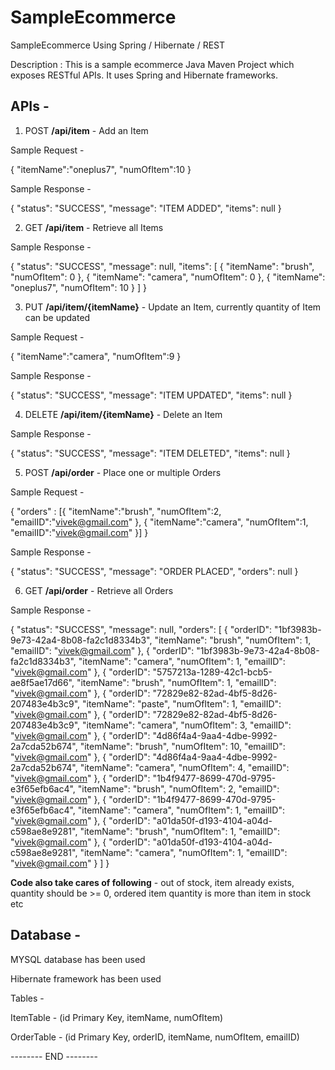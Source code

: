 # SampleEcommerce
SampleEcommerce Using Spring / Hibernate / REST

Description : This is a sample ecommerce Java Maven Project which exposes RESTful APIs. It uses Spring and Hibernate frameworks.

## APIs -



1. POST **/api/item** - Add an Item



Sample Request - 

{
	"itemName":"oneplus7",
	"numOfItem":10
}

Sample Response -

{
    "status": "SUCCESS",
    "message": "ITEM ADDED",
    "items": null
}



2. GET **/api/item** - Retrieve all Items



Sample Response - 

{
    "status": "SUCCESS",
    "message": null,
    "items": [
        {
            "itemName": "brush",
            "numOfItem": 0
        },
        {
            "itemName": "camera",
            "numOfItem": 0
        },
        {
            "itemName": "oneplus7",
            "numOfItem": 10
        }
    ]
}



3. PUT **/api/item/{itemName}** - Update an Item, currently quantity of Item can be updated



Sample Request - 

{
	"itemName":"camera",
	"numOfItem":9
}

Sample Response -

{
    "status": "SUCCESS",
    "message": "ITEM UPDATED",
    "items": null
}



4. DELETE **/api/item/{itemName}** - Delete an Item



Sample Response -

{
    "status": "SUCCESS",
    "message": "ITEM DELETED",
    "items": null
}



5. POST **/api/order** - Place one or multiple Orders



Sample Request - 

{
    "orders" : [{
        "itemName":"brush",
        "numOfItem":2,
        "emailID":"vivek@gmail.com"
    }, {
        "itemName":"camera",
        "numOfItem":1,
        "emailID":"vivek@gmail.com"
    }]
}

Sample Response - 

{
    "status": "SUCCESS",
    "message": "ORDER PLACED",
    "orders": null
}



6. GET **/api/order** - Retrieve all Orders



Sample Response - 

{
    "status": "SUCCESS",
    "message": null,
    "orders": [
        {
            "orderID": "1bf3983b-9e73-42a4-8b08-fa2c1d8334b3",
            "itemName": "brush",
            "numOfItem": 1,
            "emailID": "vivek@gmail.com"
        },
        {
            "orderID": "1bf3983b-9e73-42a4-8b08-fa2c1d8334b3",
            "itemName": "camera",
            "numOfItem": 1,
            "emailID": "vivek@gmail.com"
        },
        {
            "orderID": "5757213a-1289-42c1-bcb5-ae8f5ae17d66",
            "itemName": "brush",
            "numOfItem": 1,
            "emailID": "vivek@gmail.com"
        },
        {
            "orderID": "72829e82-82ad-4bf5-8d26-207483e4b3c9",
            "itemName": "paste",
            "numOfItem": 1,
            "emailID": "vivek@gmail.com"
        },
        {
            "orderID": "72829e82-82ad-4bf5-8d26-207483e4b3c9",
            "itemName": "camera",
            "numOfItem": 3,
            "emailID": "vivek@gmail.com"
        },
        {
            "orderID": "4d86f4a4-9aa4-4dbe-9992-2a7cda52b674",
            "itemName": "brush",
            "numOfItem": 10,
            "emailID": "vivek@gmail.com"
        },
        {
            "orderID": "4d86f4a4-9aa4-4dbe-9992-2a7cda52b674",
            "itemName": "camera",
            "numOfItem": 4,
            "emailID": "vivek@gmail.com"
        },
        {
            "orderID": "1b4f9477-8699-470d-9795-e3f65efb6ac4",
            "itemName": "brush",
            "numOfItem": 2,
            "emailID": "vivek@gmail.com"
        },
        {
            "orderID": "1b4f9477-8699-470d-9795-e3f65efb6ac4",
            "itemName": "camera",
            "numOfItem": 1,
            "emailID": "vivek@gmail.com"
        },
        {
            "orderID": "a01da50f-d193-4104-a04d-c598ae8e9281",
            "itemName": "brush",
            "numOfItem": 1,
            "emailID": "vivek@gmail.com"
        },
        {
            "orderID": "a01da50f-d193-4104-a04d-c598ae8e9281",
            "itemName": "camera",
            "numOfItem": 1,
            "emailID": "vivek@gmail.com"
        }
    ]
}



**Code also take cares of following** - out of stock, item already exists, quantity should be >= 0, ordered item quantity is more than item in stock etc


## Database - 


MYSQL database has been used

Hibernate framework has been used


Tables - 

ItemTable - (id Primary Key, itemName, numOfItem)

OrderTable - (id Primary Key, orderID, itemName, numOfItem, emailID)


--------  END --------



